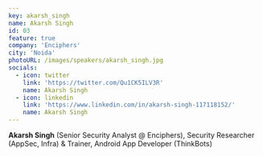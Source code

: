 ```yaml
---
key: akarsh_singh
name: Akarsh Singh
id: 03
feature: true
company: 'Enciphers'
city: 'Noida'
photoURL: /images/speakers/akarsh_singh.jpg
socials:
  - icon: twitter
    link: 'https://twitter.com/Qu1CK5ILV3R'
    name: Akarsh Singh
  - icon: linkedin
    link: 'https://www.linkedin.com/in/akarsh-singh-117118152/'
    name: Akarsh Singh
---
```

**Akarsh Singh** (Senior Security Analyst @ Enciphers), Security Researcher (AppSec, Infra) &  Trainer, Android App Developer (ThinkBots)
